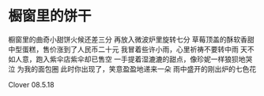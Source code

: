 # 橱窗里的饼干


橱窗里的曲奇小甜饼火候还差三分
再放入微波炉里旋转七分
草莓顶盖的酥软香甜中型蛋糕，售价涨到了人民币二十元
我冒着些许小雨，心里祈祷不要转中雨
天不如人意，跑入紫伞店紫伞却已售空
一手提着湿漉漉的甜点，像珍妮一样狼狈地哭泣
为我的面包圈
此时你出现了，笑意盈盈地递来一朵
雨中盛开的刚出炉的七色花

Clover 08.5.18

